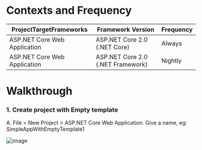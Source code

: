# Contexts and Frequency

<table>
    <thead>
    <tr>
        <th>ProjectTargetFrameworks</th>
        <th>Framework Version</th>
        <th>Frequency</th> 
    </tr>	
    </thead>    
    <tbody>
    <tr>
        <td>ASP.NET Core Web Application</td>
	<td>ASP.NET Core 2.0 (.NET Core)</td>
	<td>Always</td>
    </tr>
    <tr>
        <td>ASP.NET Core Web Application</td>
	<td>ASP.NET Core 2.0 (.NET Framework)</td>
	<td>Nightly</td>
    </tr>
    </tbody>
</table>

# Walkthrough

### 1. Create project with Empty template

A. File > New Project > ASP.NET Core Web Application. Give a name, eg: SimpleAppWithEmptyTemplate1

![image](https://user-images.githubusercontent.com/1720189/30765691-d5490fc6-9fa5-11e7-9b6b-3006f4cf07d3.png)

